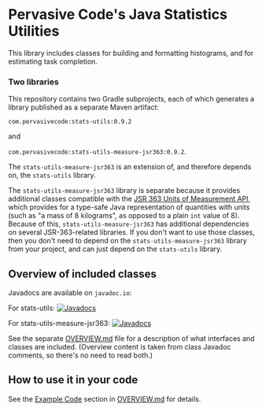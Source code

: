 # Pervasive Code's Java Statistics Utilities

This library includes classes for building and formatting histograms, and  for estimating task completion.

### Two libraries

This repository contains two Gradle subprojects, each of which generates a library published as a separate Maven artifact:

`com.pervasivecode:stats-utils:0.9.2`

and

`com.pervasivecode:stats-utils-measure-jsr363:0.9.2`.

The `stats-utils-measure-jsr363` is an extension of, and therefore depends on, the `stats-utils` library.

The `stats-utils-measure-jsr363` library is separate because it provides additional classes compatible with the [JSR 363 Units of Measurement API](https://jcp.org/en/jsr/detail?id=363), which provides for a type-safe Java representation of quantities with units (such as "a mass of 8 kilograms", as opposed to a plain `int` value of 8). Because of this, `stats-utils-measure-jsr363` has additional dependencies on several JSR-363-related libraries. If you don't want to use those classes, then you don't need to depend on the `stats-utils-measure-jsr363` library from your project, and can just depend on the `stats-utils` library.

## Overview of included classes

Javadocs are available on `javadoc.io`:

For stats-utils:
[![Javadocs](https://www.javadoc.io/badge/com.pervasivecode/stats-utils.svg)](https://www.javadoc.io/doc/com.pervasivecode/stats-utils)

For stats-utils-measure-jsr363:
[![Javadocs](https://www.javadoc.io/badge/com.pervasivecode/stats-utils-measure-jsr363.svg)](https://www.javadoc.io/doc/com.pervasivecode/stats-utils-measure-jsr363)

See the separate [OVERVIEW.md](OVERVIEW.md) file for a description of what interfaces and classes are included. (Overview content is taken from class Javadoc comments, so there's no need to read both.)

## How to use it in your code

See the [Example Code](OVERVIEW.md#example-code) section in [OVERVIEW.md](OVERVIEW.md) for details.




